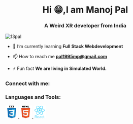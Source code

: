<h1 align="center">Hi 😁,I am Manoj Pal</h1>
<h3 align="center">A Weird XR developer from India</h3>

<p align="left"> <img src="https://komarev.com/ghpvc/?username=13pal&label=Profile%20views&color=0e75b6&style=flat" alt="13pal" /> </p>

- 🌱 I’m currently learning **Full Stack Webdevelopment**

- 📫 How to reach me **pal1995mp@gmail.com**

- ⚡ Fun fact **We are living in Simulated World.**

<h3 align="left">Connect with me:</h3>
<p align="left">
</p>

<h3 align="left">Languages and Tools:</h3>
<p align="left"> <a href="https://www.w3schools.com/css/" target="_blank" rel="noreferrer"> <img src="https://raw.githubusercontent.com/devicons/devicon/master/icons/css3/css3-original-wordmark.svg" alt="css3" width="40" height="40"/> </a> <a href="https://www.w3.org/html/" target="_blank" rel="noreferrer"> <img src="https://raw.githubusercontent.com/devicons/devicon/master/icons/html5/html5-original-wordmark.svg" alt="html5" width="40" height="40"/> </a> <a href="https://reactjs.org/" target="_blank" rel="noreferrer"> <img src="https://raw.githubusercontent.com/devicons/devicon/master/icons/react/react-original-wordmark.svg" alt="react" width="40" height="40"/> </a> </p>
